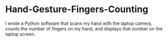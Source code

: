 # Hand-Gesture-Fingers-Counting
I wrote a Python software that scans my hand with the laptop camera, counts the number of fingers on my hand, and displays that number on the laptop screen.
